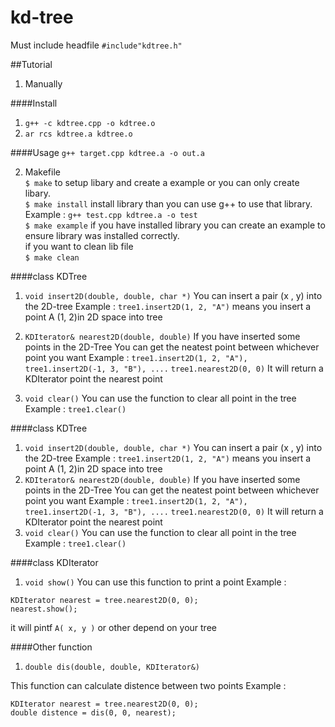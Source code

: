 kd-tree
=======

Must include headfile
  `#include"kdtree.h"`

##Tutorial

1. Manually

  ####Install
  1. `g++ -c kdtree.cpp -o kdtree.o`
  2. `ar rcs kdtree.a kdtree.o`
  
  ####Usage
  `g++ target.cpp kdtree.a -o out.a`

2. Makefile  
`$ make` to setup libary and create a example or you can only create libary.  
`$ make install` install library than you can use g++ to use that library.  
Example : `g++ test.cpp kdtree.a -o test`  
`$ make example` if you have installed library you can create an example to ensure library was installed correctly.  
if you want to clean lib file  
`$ make clean`  


####class KDTree

1. `void insert2D(double, double, char *)`
You can insert a pair (x , y) into the 2D-tree
Example : `tree1.insert2D(1, 2, "A")`
means you insert a point A (1, 2)in 2D space into tree

2. `KDIterator& nearest2D(double, double)`
If you have inserted some points in the 2D-Tree
You can get the neatest point between whichever point you want
Example :
`tree1.insert2D(1, 2, "A"), tree1.insert2D(-1, 3, "B"), ....`
`tree1.nearest2D(0, 0)`
It will return a KDIterator point the nearest point

3. `void clear()`
You can use the function to clear all point in the tree
Example : `tree1.clear()`


####class KDTree
1. `void insert2D(double, double, char *)`
You can insert a pair (x , y) into the 2D-tree
Example : `tree1.insert2D(1, 2, "A")`
means you insert a point A (1, 2)in 2D space into tree
2. `KDIterator& nearest2D(double, double)`
If you have inserted some points in the 2D-Tree
You can get the neatest point between whichever point you want
Example :
`tree1.insert2D(1, 2, "A"), tree1.insert2D(-1, 3, "B"), ....`
`tree1.nearest2D(0, 0)`
It will return a KDIterator point the nearest point
3. `void clear()`
You can use the function to clear all point in the tree
Example : `tree1.clear()`

####class KDIterator
1. `void show()`
You can use this function to print a point
Example :
```
KDIterator nearest = tree.nearest2D(0, 0);
nearest.show();
```
it will pintf `A( x, y )` or other depend on your tree


####Other function

1. `double dis(double, double, KDIterator&)`

This function can calculate distence between two points
Example :
```
KDIterator nearest = tree.nearest2D(0, 0);
double distence = dis(0, 0, nearest);
```
